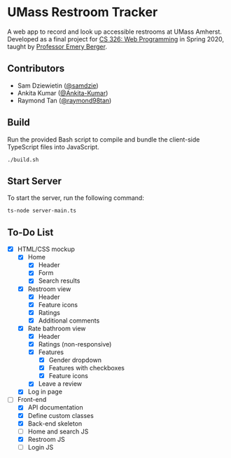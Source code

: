 # UMass Restroom Tracker
A web app to record and look up accessible restrooms at UMass Amherst. Developed as a final project for [CS 326: Web Programming](http://web-programming.org/) in Spring 2020, taught by [Professor Emery Berger](https://emeryberger.com/).

## Contributors
* Sam Dziewietin ([@samdzie](https://github.com/samdzie))
* Ankita Kumar ([@Ankita-Kumar](https://github.com/Ankita-Kumar))
* Raymond Tan ([@raymond98tan](https://github.com/raymond98tan))

## Build
Run the provided Bash script to compile and bundle the client-side TypeScript files into JavaScript.

`./build.sh`

## Start Server
To start the server, run the following command:

`ts-node server-main.ts`

## To-Do List
- [x] HTML/CSS mockup
  - [x] Home
    - [x] Header
    - [x] Form
    - [x] Search results
  - [x] Restroom view
    - [x] Header
    - [x] Feature icons
    - [x] Ratings
    - [x] Additional comments
  - [x] Rate bathroom view
    - [x] Header
    - [x] Ratings (non-responsive)
    - [x] Features 
      - [x] Gender dropdown
      - [x] Features with checkboxes
      - [x] Feature icons
    - [x] Leave a review
  - [x] Log in page
- [ ] Front-end
  - [x] API documentation
  - [x] Define custom classes
  - [x] Back-end skeleton
  - [ ] Home and search JS
  - [x] Restroom JS
  - [ ] Login JS
